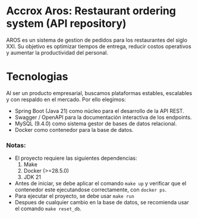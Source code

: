 # Accrox Aros: Restaurant ordering system (API repository)

AROS es un sistema de gestion de pedidos para los restaurantes del siglo XXI. Su objetivo es optimizar tiempos de entrega, reducir costos operativos y aumentar la productividad del personal.


# Tecnologias
Al ser un producto empresarial, buscamos plataformas estables, escalables y con respaldo en el mercado. Por ello elegimos:

- Spring Boot (Java 21) como núcleo para el desarrollo de la API REST.
- Swagger / OpenAPI para la documentación interactiva de los endpoints.
- MySQL (9.4.0) como sistema gestor de bases de datos relacional.
- Docker como contenedor para la base de datos.


### Notas:

- El proyecto requiere las siguientes dependencias:
    1. Make
    2. Docker (>=28.5.0)
    3. JDK 21
- Antes de iniciar, se debe aplicar el comando `make up` y verificar que el contenedor este ejecutandose correctamente, con `docker ps`.
- Para ejecutar el proyecto, se debe usar `make run`
- Despues de cualquier cambio en la base de datos, se recomienda usar el comando `make reset_db`.

